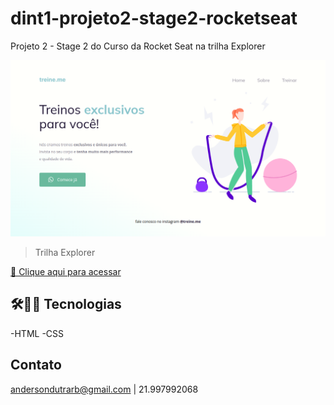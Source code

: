 # dint1-projeto2-stage2-rocketseat
Projeto 2 - Stage 2 do Curso da Rocket Seat na trilha Explorer 


![preview](./github/preview.png)

> Trilha Explorer


[🔗 Clique aqui para acessar](https://dint1.github.io/dint1-projeto2-stage2-rocketseat/)

## 🛠👨‍💻 Tecnologias

-HTML
-CSS


## Contato

andersondutrarb@gmail.com   |   21.997992068

